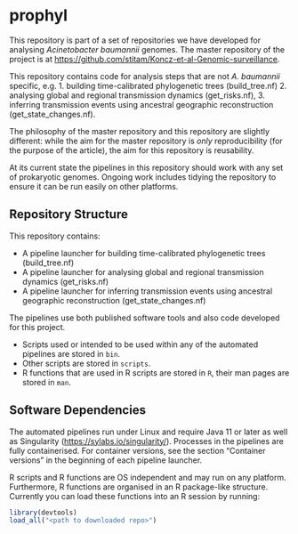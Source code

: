 
<!-- README.md is generated from README.Rmd. Please edit that file -->

# prophyl

This repository is part of a set of repositories we have developed for
analysing *Acinetobacter baumannii* genomes. The master repository of
the project is at
<https://github.com/stitam/Koncz-et-al-Genomic-surveillance>.

This repository contains code for analysis steps that are not *A.
baumannii* specific, e.g. 1. building time-calibrated phylogenetic trees
(build_tree.nf) 2. analysing global and regional transmission dynamics
(get_risks.nf), 3. inferring transmission events using ancestral
geographic reconstruction (get_state_changes.nf).

The philosophy of the master repository and this repository are slightly
different: while the aim for the master repository is *only*
reproducibility (for the purpose of the article), the aim for this
repository is reusability.

At its current state the pipelines in this repository should work with
any set of prokaryotic genomes. Ongoing work includes tidying the
repository to ensure it can be run easily on other platforms.

## Repository Structure

This repository contains:

- A pipeline launcher for building time-calibrated phylogenetic trees
  (build_tree.nf)
- A pipeline launcher for analysing global and regional transmission
  dynamics (get_risks.nf)
- A pipeline launcher for inferring transmission events using ancestral
  geographic reconstruction (get_state_changes.nf)

The pipelines use both published software tools and also code developed
for this project.

- Scripts used or intended to be used within any of the automated
  pipelines are stored in `bin`.
- Other scripts are stored in `scripts`.
- R functions that are used in R scripts are stored in `R`, their man
  pages are stored in `man`.

## Software Dependencies

The automated pipelines run under Linux and require Java 11 or later as
well as Singularity (<https://sylabs.io/singularity/>). Processes in the
pipelines are fully containerised. For container versions, see the
section “Container versions” in the beginning of each pipeline launcher.

R scripts and R functions are OS independent and may run on any
platform. Furthermore, R functions are organised in an R package-like
structure. Currently you can load these functions into an R session by
running:

``` r
library(devtools)
load_all("<path to downloaded repo>")
```
